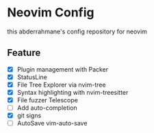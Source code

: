 # Neovim Config

this abderrahmane's config repository for neovim

## Feature

- [x] Plugin management with Packer
- [x] StatusLine 
- [x] File Tree Explorer via nvim-tree
- [x] Syntax highlighting with nvim-treesitter
- [x] File fuzzer Telescope
- [ ] Add auto-completion
- [x] git signs
- [ ] AutoSave vim-auto-save
